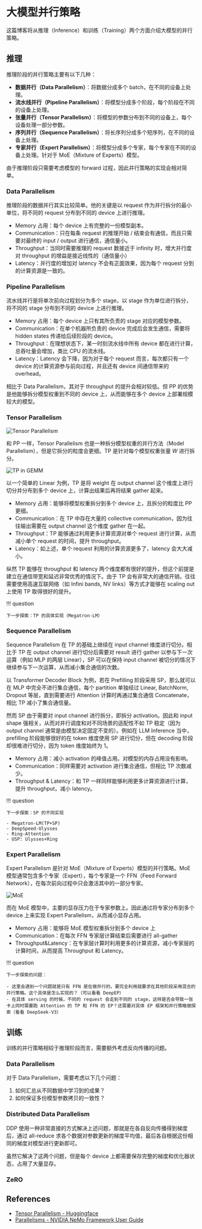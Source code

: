 # 大模型并行策略

这篇博客将从推理（Inference）和训练（Training）两个方面介绍大模型的并行策略。

## 推理

推理阶段的并行策略主要有以下几种：

- **数据并行（Data Parallelism）**：将数据分成多个 batch，在不同的设备上处理。
- **流水线并行（Pipeline Parallelism）**：将模型分成多个阶段，每个阶段在不同的设备上处理。
- **张量并行（Tensor Parallelism）**：将模型的参数分布到不同的设备上，每个设备处理一部分参数。
- **序列并行（Sequence Parallelism）**：将长序列分成多个短序列，在不同的设备上处理。
- **专家并行（Expert Parallelism）**：将模型分成多个专家，每个专家在不同的设备上处理。针对于 MoE（Mixture of Experts）模型。

由于推理阶段只需要考虑模型的 forward 过程，因此并行策略的实现会相对简单。

### Data Parallelism

推理阶段的数据并行其实比较简单。他的关键是以 request 作为并行拆分的最小单位，将不同的 request 分布到不同的 device 上进行推理。

- Memory 占用：每个 device 上有完整的一份模型副本。
- Communication：只在每条 request 的推理开始 / 结束会有通信，而且只需要对最终的 input / output 进行通信，通信量小。
- Throughput：当同时需要推理的 request 数接近于 infinity 时，增大并行度对 throughput 的增益是接近线性的（通信量小）
- Latency：并行度的增加对 latency 不会有正面效果，因为每个 request 分到的计算资源是一致的。

### Pipeline Parallelism

流水线并行是将单次前向过程划分为多个 stage，以 stage 作为单位进行拆分，将不同的 stage 分布到不同的 device 上进行推理。

- Memory 占用：每个 device 上只有其所负责的 stage 对应的模型参数。
- Communication：在单个机器所负责的 device 完成后会发生通信，需要将 hidden states 传递给后续阶段的 device。
- Throughput：在理想状态下，某一时刻流水线中所有 device 都在进行计算，总吞吐量会增加，类比 CPU 的流水线。
- Latency：Latency 会下降，因为对于每个 request 而言，每次都只有一个 device 的计算资源参与前向过程，并且还有 device 间通信带来的 overhead。

相比于 Data Parallelism，其对于 throughput 的提升会相对较低。但 PP 的优势是他能够拆分模型权重到不同的 device 上，从而能够在多个 device 上部署规模较大的模型。

### Tensor Parallelism

![Tensor Parallelism](https://docs.nvidia.com/nemo-framework/user-guide/latest/_images/tp2.png)

和 PP 一样，Tensor Parallelism 也是一种拆分模型权重的并行方法（Model Parallelism），但是它拆分的粒度会更细。TP 是针对每个模型权重张量 $W$ 进行拆分。

![TP in GEMM](https://huggingface.co/datasets/huggingface/documentation-images/resolve/main/tgi/TP.png)

以一个简单的 Linear 为例，TP 是将 weight 在 output channel 这个维度上进行切分并分布到多个 device 上，计算出结果后再将结果 gather 起来。

- Memory 占用：能够将模型权重拆分到多个 device 上，且拆分的粒度比 PP 更细。
- Communication：在 TP 中存在大量的 collective communication，因为往往输出需要在 output channel 这个维度 gather 在一起。
- Throughput：TP 能够通过利用更多计算资源对单个 request 进行计算，从而减小单个 request 的时间，提升 throughput。
- Latency：如上述，单个 request 利用的计算资源更多了，latency 会大大减小。

纵然 TP 能够在 throughput 和 latency 两个维度都有很好的提升，但这个前提是建立在通信带宽和延迟非常优秀的情况下。由于 TP 会有非常大的通信开销，往往需要使用高速互联网络（如 Infini bands, NV links）等方式才能够在 scaling out 上使用 TP 取得很好的提升。

!!! question

    下一步探索：TP 的具体实现（Megatron-LM）

### Sequence Parallelism

Sequence Parallelism 在 TP 的基础上继续在 input channel 维度进行切分。相比于 TP 在 output channel 进行切分后需要对 result 进行 gather 以参与下一次运算（例如 MLP 的两层 Linear），SP 可以在保持 input channel 被切分的情况下继续参与下一次运算，从而减小集合通信的次数。

以 Transformer Decoder Block 为例，若在 Prefilling 阶段采用 SP，那么就可以在 MLP 中完全不进行集合通信，每个 partition 单独经过 Linear, BatchNorm, Dropout 等层，直到需要进行 Attention 计算时再通过集合通信 Concatenate，相比 TP 减小了集合通信量。

然而 SP 由于需要对 input channel 进行拆分，即拆分 activation。因此和 input shape 强相关，从而对并行调度和对不同场景的适配性不如 TP 稳定（因为 output channel 通常是由模型决定固定不变的）。例如在 LLM Inference 当中，prefilling 阶段能够很好的在 token 维度使用 SP 进行切分，但在 decoding 阶段却很难进行切分，因为 token 维度始终为 1。

- Memory 占用：减小 activation 的峰值占用。对模型的内存占用没有影响。
- Communication：同样需要对 activation 进行集合通信，但相比 TP 次数减少。
- Throughput & Latency：和 TP 一样同样能够利用更多计算资源进行计算，提升 throughput，减小 latency。

!!! question

    下一步探索：SP 的不同实现

    - Megatron-LM(TP+SP)
    - DeepSpeed-Ulysses
    - Ring-Attention
    - USP: Ulysses+Ring

### Expert Parallelism

Expert Parallelism 是针对 MoE（Mixture of Experts）模型的并行策略。MoE 模型通常包含多个专家（Expert），每个专家是一个 FFN（Feed Forward Network），在每次前向过程中只会激活其中的一部分专家。

![MoE](https://huggingface.co/datasets/huggingface/documentation-images/resolve/main/blog/moe/00_switch_transformer.png)

而在 MoE 模型中，主要的显存压力在于专家参数上。因此通过将专家分布到多个 device 上来实现 Expert Parallelism，从而减小显存占用。

- Memory 占用：能够将 MoE 模型权重拆分到多个 device 上
- Communication：在每次 FFN 专家层计算结束后需要进行 all-gather
- Throughput&Latency：在专家层计算时利用更多的计算资源，减小专家层的计算时间，从而提高 Throughput 和 Latency。

!!! question

    下一步探索的问题：

    - 这里会遇到一个问题就是只有 FFN 是在做并行的，要完全利用就要求在其他阶段采用混合的并行策略。这个具体是怎么实现的？（可以看看 DeepEP）
    - 在具体 serving 的时候，不同的 request 会走到不同的 stage，这样是否会导致一张卡上同时需要跑 Attention 的 TP 和 FFN 的 EP？还需要对具体 EP 框架和并行策略做探索（看看 DeepSeek-V3）

## 训练

训练的并行策略相较于推理阶段而言，需要额外考虑反向传播的问题。

### Data Parallelism

对于 Data Parallelism，需要考虑以下几个问题：

1. 如何汇总从不同数据中学习到的成果？
2. 如何保证多份模型参数拷贝的一致性？

### Distributed Data Parallelism

DDP 使用一种非常直接的方式解决上述问题，那就是在各自反向传播得到梯度后，通过 all-reduce 求各个数据对参数更新的梯度平均值，最后各自根据这份相同的梯度对模型进行更新即可。

虽然它解决了这两个问题，但是每个 device 上都需要保存完整的梯度和优化器状态，占用了大量显存。

### ZeRO

## References

- [Tensor Parallelism - Huggingface](https://huggingface.co/docs/text-generation-inference/en/conceptual/tensor_parallelism)
- [Parallelisms - NVIDIA NeMo Framework User Guide](https://docs.nvidia.com/nemo-framework/user-guide/latest/nemotoolkit/features/parallelisms.html#tensor-parallelism)
